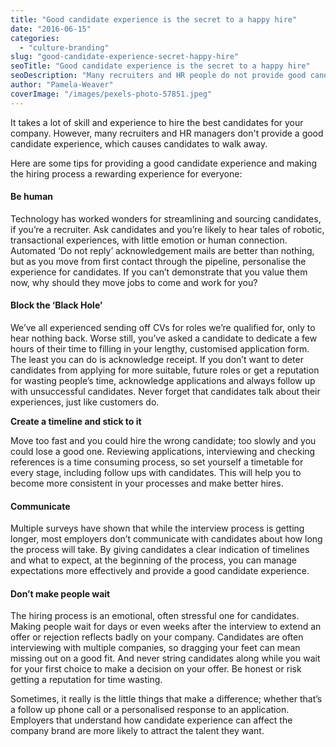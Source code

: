 ```yaml
---
title: "Good candidate experience is the secret to a happy hire"
date: "2016-06-15"
categories:
  - "culture-branding"
slug: "good-candidate-experience-secret-happy-hire"
seoTitle: "Good candidate experience is the secret to a happy hire"
seoDescription: "Many recruiters and HR people do not provide good candidate experience, which causes candidates to walk away. Learn how to improve candidate experience."
author: "Pamela-Weaver"
coverImage: "/images/pexels-photo-57851.jpeg"
---
```


It takes a lot of skill and experience to hire the best candidates for your company. However, many recruiters and HR managers don't provide a good candidate experience, which causes candidates to walk away.

Here are some tips for providing a good candidate experience and making the hiring process a rewarding experience for everyone:

#### **Be human**

Technology has worked wonders for streamlining and sourcing candidates, if you’re a recruiter. Ask candidates and you’re likely to hear tales of robotic, transactional experiences, with little emotion or human connection. Automated ‘Do not reply’ acknowledgement mails are better than nothing, but as you move from first contact through the pipeline, personalise the experience for candidates. If you can’t demonstrate that you value them now, why should they move jobs to come and work for you?

#### **Block the ‘Black Hole’**

We’ve all experienced sending off CVs for roles we’re qualified for, only to hear nothing back. Worse still, you’ve asked a candidate to dedicate a few hours of their time to filling in your lengthy, customised application form. The least you can do is acknowledge receipt. If you don’t want to deter candidates from applying for more suitable, future roles or get a reputation for wasting people’s time, acknowledge applications and always follow up with unsuccessful candidates. Never forget that candidates talk about their experiences, just like customers do.

**Create a timeline and stick to it**

Move too fast and you could hire the wrong candidate; too slowly and you could lose a good one. Reviewing applications, interviewing and checking references is a time consuming process, so set yourself a timetable for every stage, including follow ups with candidates. This will help you to become more consistent in your processes and make better hires.

#### **Communicate**

Multiple surveys have shown that while the interview process is getting longer, most employers don’t communicate with candidates about how long the process will take. By giving candidates a clear indication of timelines and what to expect, at the beginning of the process, you can manage expectations more effectively and provide a good candidate experience.

#### **Don’t make people wait**

The hiring process is an emotional, often stressful one for candidates. Making people wait for days or even weeks after the interview to extend an offer or rejection reflects badly on your company. Candidates are often interviewing with multiple companies, so dragging your feet can mean missing out on a good fit. And never string candidates along while you wait for your first choice to make a decision on your offer. Be honest or risk getting a reputation for time wasting.

Sometimes, it really is the little things that make a difference; whether that’s a follow up phone call or a personalised response to an application. Employers that understand how candidate experience can affect the company brand are more likely to attract the talent they want.
